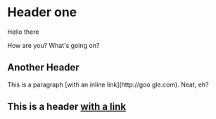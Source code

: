 # Header one

Hello there

How are you?
What's going on?

## Another Header

This is a paragraph [with an inline link](http://goo
gle.com). Neat, eh?

## This is a header [with a link](http://yahoo.com)
